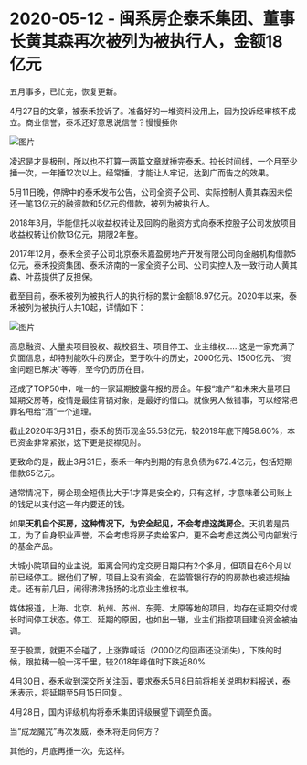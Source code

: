 # 2020-05-12 - 闽系房企泰禾集团、董事长黄其森再次被列为被执行人，金额18亿元

五月事多，已忙完，恢复更新。

4月27日的文章，被泰禾投诉了。准备好的一堆资料没用上，因为投诉经审核不成立。商业信誉，泰禾还好意思说信誉？慢慢捶你

![图片](https://mmbiz.qpic.cn/mmbiz_png/eJxr2REHtSFB9nzRvGL4TmU4lmn347iaDrXh6sWbaPq1aibl8tyM33c5msUME0yib2SjicN2uWPKKsZFlgQSRIk1icw/640?wx_fmt=png&tp=webp&wxfrom=5&wx_lazy=1)

凌迟是才是极刑，所以也不打算一两篇文章就捶完泰禾。拉长时间线，一个月至少捶一次，一年捶12次以上。经常捶，才能让人牢记，达到广而告之的效果。

5月11日晚，停牌中的泰禾发布公告，公司全资子公司、实际控制人黄其森因未偿还一笔13亿元的融资款和5亿元的借款，被列为被执行人。

2018年3月，华能信托以收益权转让及回购的融资方式向泰禾控股子公司发放项目收益权转让价款13亿元，期限2年整。

2017年12月，泰禾全资子公司北京泰禾嘉盈房地产开发有限公司向金融机构借款5亿元，泰禾投资集团、泰禾济南的一家全资子公司、公司实控人及一致行动人黄其森、叶荔提供了反担保。

截至目前，泰禾被列为被执行人的执行标的累计金额18.97亿元。2020年以来，泰禾被列为被执行人共10起，详情如下：

![图片](https://mmbiz.qpic.cn/mmbiz_jpg/eJxr2REHtSGT0hiajfM88mmjvpPCO1HBbjjm31ejdrgU6wib1kMp078t440USHqWeMT4jsNic7WpiahC34TnV1enEQ/640?wx_fmt=jpeg&tp=webp&wxfrom=5&wx_lazy=1)

高息融资、大量卖项目股权、裁校招生、项目停工、业主维权......这是一家充满了负面信息，却特别能吹牛的房企，至于吹牛的历史，2000亿元、1500亿元、“资金问题已解决”等等，至今仍历历在目。

还成了TOP50中，唯一的一家延期披露年报的房企。年报“难产”和未来大量项目延期交房等，疫情是最佳背锅对象，是最好的借口。就像男人做错事，可以经常把罪名甩给“酒”一个道理。

截止2020年3月31日，泰禾的货币现金55.53亿元，较2019年底下降58.60%，本已资金非常紧张，这下更是捉襟见肘。

更致命的是，截止3月31日，泰禾一年内到期的有息负债为672.4亿元，包括短期借款65亿元。

通常情况下，房企现金短债比大于1才算是安全的，只有这样，才意味着公司账上的钱足以支付这一年内要还的钱。

如果**天机自个买房，这种情况下，为安全起见，不会考虑这类房企**。天机若是员工，为了自身职业声誉，不会考虑将房子卖给客户，更不会考虑这类公司内部发行的基金产品。

大城小院项目的业主说，距离合同约定交房日期只有2个多月，但项目在6个月以前已经停工。据他们了解，项目上没有资金，在监管银行存的购房款也被违规抽走。还有前几日，闹得沸沸扬扬的北京业主维权书。

媒体报道，上海、北京、杭州、苏州、东莞、太原等地的项目，均存在延期交付或长时间停工状态。停工、延期的原因，也如出一辙，业主们指控项目建设资金被抽调。

至于股票，就更不会碰了，上涨靠喊话（2000亿的回声还没消失），下跌的时候，跟拉稀一般一泻千里，较2018年峰值时下跌近80%

4月30日，泰禾收到深交所关注函，要求泰禾5月8日前将相关说明材料报送，泰禾表示，将延期至5月15日回复。

4月28日，国内评级机构将泰禾集团评级展望下调至负面。

当“成龙魔咒”再次发威，泰禾将走向何方？

其他的，月底再捶一次，先这样。

